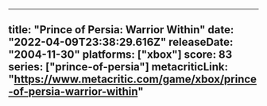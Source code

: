 
---
title: "Prince of Persia: Warrior Within"
date: "2022-04-09T23:38:29.616Z"
releaseDate: "2004-11-30"
platforms: ["xbox"]
score: 83
series: ["prince-of-persia"]
metacriticLink: "https://www.metacritic.com/game/xbox/prince-of-persia-warrior-within"
---
